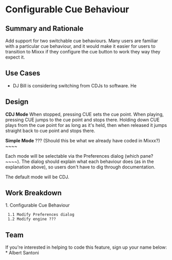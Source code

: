 # Configurable Cue Behaviour

## Summary and Rationale

Add support for two switchable cue behaviours. Many users are familiar
with a particular cue behaviour, and it would make it easier for users
to transition to Mixxx if they configure the cue button to work they way
they expect it.

## Use Cases

  - DJ Bill is considering switching from CDJs to software. He

## Design

**CDJ Mode** When stopped, pressing CUE sets the cue point. When
playing, pressing CUE jumps to the cue point and stops there. Holding
down CUE plays from the cue point for as long as it's held, then when
released it jumps straight back to cue point and stops there.

**Simple Mode** ??? (Should this be what we already have coded in
Mixxx?) \~\~\~\~

Each mode will be selectable via the Preferences dialog (which pane?
\~\~\~\~). The dialog should explain what each behaviour does (as in the
explanation above), so users don't have to dig through documentation.

The default mode will be CDJ.

## Work Breakdown

1\. Configurable Cue Behaviour

``` 
 1.1 Modify Preferences dialog
 1.2 Modify engine ???
```

## Team

If you're interested in helping to code this feature, sign up your name
below: \* Albert Santoni
